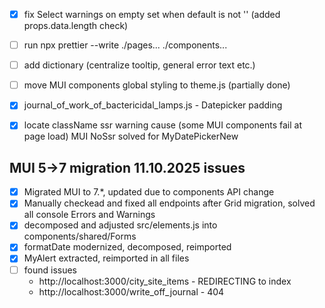 - [x] fix Select warnings on empty set when default is not '' (added props.data.length check)
- [ ] run npx prettier --write ./pages... ./components...
- [ ] add dictionary (centralize tooltip, general error text etc.)
- [ ] move MUI components global styling to theme.js (partially done)
- [x] journal_of_work_of_bactericidal_lamps.js  - Datepicker padding
- [x] locate className ssr warning cause (some MUI components fail at page load) MUI NoSsr solved for MyDatePickerNew


## MUI 5->7 migration 11.10.2025 issues
- [x] Migrated MUI to 7.*, updated due to components API change
- [x] Manually checkead and fixed all endpoints after Grid migration, solved all console Errors and Warnings 
- [x] decomposed and adjusted src/elements.js into components/shared/Forms
- [x] formatDate modernized, decomposed, reimported
- [x] MyAlert extracted, reimported in all files
- [ ] found issues
    - http://localhost:3000/city_site_items - REDIRECTING to index
    - http://localhost:3000/write_off_journal - 404
